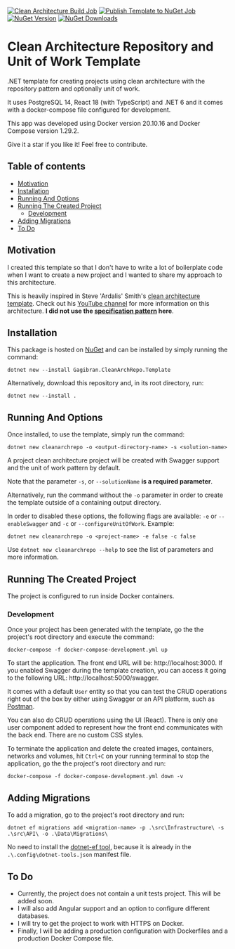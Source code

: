 [![Clean Architecture Build Job](https://github.com/gagibran/clean-architecture-repository-template/workflows/Clean%20Architecture%20Build%20Job/badge.svg)](https://github.com/gagibran/clean-architecture-repository-template/actions)
[![Publish Template to NuGet Job](https://github.com/gagibran/clean-architecture-repository-template/workflows/Publish%20Template%20to%20NuGet%20Job/badge.svg)](https://github.com/gagibran/clean-architecture-repository-template/actions)
[![NuGet Version](https://img.shields.io/nuget/v/Gagibran.CleanArchRepo.Template.svg)](https://www.nuget.org/packages/Gagibran.CleanArchRepo.Template)
[![NuGet Downloads](https://img.shields.io/nuget/dt/Gagibran.CleanArchRepo.Template.svg)](https://www.nuget.org/packages/Gagibran.CleanArchRepo.Template)

# Clean Architecture Repository and Unit of Work Template

.NET template for creating projects using clean architecture with the repository pattern and optionally unit of work.

It uses PostgreSQL 14, React 18 (with TypeScript) and .NET 6 and it comes with a docker-compose file configured for development.

This app was developed using Docker version 20.10.16 and Docker Compose version 1.29.2.

Give it a star if you like it! Feel free to contribute.

## Table of contents

- [Motivation](#motivation)
- [Installation](#installation)
- [Running And Options](#running-and-options)
- [Running The Created Project](#running-the-created-project)
    - [Development](#development)
- [Adding Migrations](#adding-migrations)
- [To Do](#to-do)

## Motivation

I created this template so that I don't have to write a lot of boilerplate code when I want to create a new project and I wanted to share my approach to this architecture.

This is heavily inspired in Steve 'Ardalis' Smith's [clean architecture template](https://github.com/ardalis/CleanArchitecture). Check out his [YouTube channel](https://www.youtube.com/c/Ardalis) for more information on this architecture. **I did not use the [specification pattern](https://www.youtube.com/watch?v=BgWWbBUWyig&t=146s) here**.

## Installation

This package is hosted on [NuGet](https://www.nuget.org/packages/Gagibran.CleanArchRepo.Template) and can be installed by simply running the command:

`dotnet new --install Gagibran.CleanArchRepo.Template`

Alternatively, download this repository and, in its root directory, run:

`dotnet new --install .`

## Running And Options

Once installed, to use the template, simply run the command:

`dotnet new cleanarchrepo -o <output-directory-name> -s <solution-name>`

A project clean architecture project will be created with Swagger support and the unit of work pattern by default.

Note that the parameter `-s`, or `--solutionName` **is a required parameter**.

Alternatively, run the command without the `-o` parameter in order to create the template outside of a containing output directory.

In order to disabled these options, the following flags are available: `-e` or `--enableSwagger` and `-c` or `--configureUnitOfWork`. Example:

`dotnet new cleanarchrepo -o <project-name> -e false -c false`

Use `dotnet new cleanarchrepo --help` to see the list of parameters and more information.

## Running The Created Project

The project is configured to run inside Docker containers.

### Development

Once your project has been generated with the template, go the the project's root directory and execute the command:

`docker-compose -f docker-compose-development.yml up`

To start the application. The front end URL will be: http://localhost:3000. If you enabled Swagger during the template creation, you can access it going to the following URL: http://localhost:5000/swagger.

It comes with a default `User` entity so that you can test the CRUD operations right out of the box by either using Swagger or an API platform, such as [Postman](https://www.postman.com/).

You can also do CRUD operations using the UI (React). There is only one user component added to represent how the front end communicates with the back end. There are no custom CSS styles.

To terminate the application and delete the created images, containers, networks and volumes, hit `Ctrl+C` on your running terminal to stop the application, go the the project's root directory and run:

`docker-compose -f docker-compose-development.yml down -v`

## Adding Migrations

To add a migration, go to the project's root directory and run:

`dotnet ef migrations add <migration-name> -p .\src\Infrastructure\ -s .\src\API\ -o .\Data\Migrations\`

No need to install the [dotnet-ef tool](https://docs.microsoft.com/en-us/ef/core/cli/dotnet#installing-the-tools), because it is already in the `.\.config\dotnet-tools.json` manifest file.

## To Do

- Currently, the project does not contain a unit tests project. This will be added soon.
- I will also add Angular support and an option to configure different databases.
- I will try to get the project to work with HTTPS on Docker.
- Finally, I will be adding a production configuration with Dockerfiles and a production Docker Compose file.